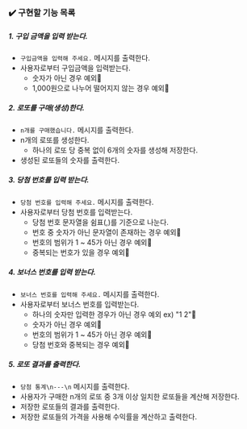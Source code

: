 ### ✔️ 구현할 기능 목록

##### 1. 구입 금액을 입력 받는다.

- `구입금액을 입력해 주세요.` 메시지를 출력한다.
- 사용자로부터 구입금액을 입력받는다.
  - 숫자가 아닌 경우 예외🚨
  - 1,000원으로 나누어 떨어지지 않는 경우 예외🚨



##### 2. 로또를 구매(생성)한다.

- `n개를 구매했습니다.` 메시지를 출력한다.
- n개의 로또를 생성한다.
  - 하나의 로또 당 중복 없이 6개의 숫자를 생성해 저장한다.
- 생성된 로또들의 숫자를 출력한다.



##### 3. 당첨 번호를 입력 받는다.

- `당첨 번호를 입력해 주세요.` 메시지를 출력한다.
- 사용자로부터 당첨 번호를 입력받는다.
  - 당첨 번호 문자열을 쉼표(,)를 기준으로 나눈다.
  - 번호 중 숫자가 아닌 문자열이 존재하는 경우 예외🚨
  - 번호의 범위가 1 ~ 45가 아닌 경우 예외🚨
  - 중복되는 번호가 있을 경우 예외🚨



##### 4. 보너스 번호를 입력 받는다.

- `보너스 번호를 입력해 주세요.` 메시지를 출력한다.
- 사용자로부터 보너스 번호를 입력받는다.
  - 하나의 숫자만 입력한 경우가 아닌 경우 예외 ex) "1 2"🚨
  - 숫자가 아닌 경우 예외🚨
  - 번호의 범위가 1 ~ 45가 아닌 경우 예외🚨
  - 당첨 번호와 중복되는 경우 예외🚨



##### 5. 로또 결과를 출력한다.

- `당첨 통계\n---\n` 메시지를 출력한다.
- 사용자가 구매한 n개의 로또 중 3개 이상 일치한 로또들을 계산해 저장한다.
- 저장한 로또들의 결과를 출력한다.
- 저장한 로또들의 가격을 사용해 수익률을 계산하고 출력한다.

